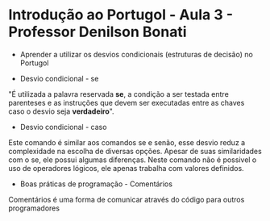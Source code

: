 # Introdução ao Portugol - Aula 3 - Professor Denilson Bonati

* Aprender a utilizar os desvios condicionais (estruturas de decisão) no Portugol

- Desvio condicional - se

"É utilizada a palavra reservada **se**, a condição a ser testada entre parenteses e as instruções que devem ser executadas entre as chaves caso o desvio seja **verdadeiro**".

- Desvio condicional - caso

Este comando é similar aos comandos se e senão, esse desvio reduz a complexidade na escolha de diversas opções. Apesar de suas similaridades com o se, ele possui algumas diferenças. Neste comando não é possivel o uso de operadores lógicos, ele apenas trabalha com valores definidos.

* Boas práticas de programação - Comentários

Comentários é uma forma de comunicar através do código para outros programadores